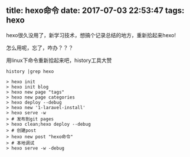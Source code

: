 title: hexo命令
date: 2017-07-03 22:53:47
tags: hexo
---

hexo很久没用了，新学习技术，想搞个记录总结的地方，重新拾起来hexo!

怎么用呢，忘了，咋办？？？

用linux下命令重新拾起来吧，history工具大赞

``` shell
history |grep hexo

> hexo init
> hexo init blog
> hexo new page "tags"
> hexo new page categories
> hexo deploy --debug
> hexo new '1-laravel-install'
> hexo serve -w
> # 发布到git pages
> hexo clean;hexo deploy --debug
> # 创建post
> hexo new post "hexo命令"
> # 本地调试
> hexo serve -w -debug
```

